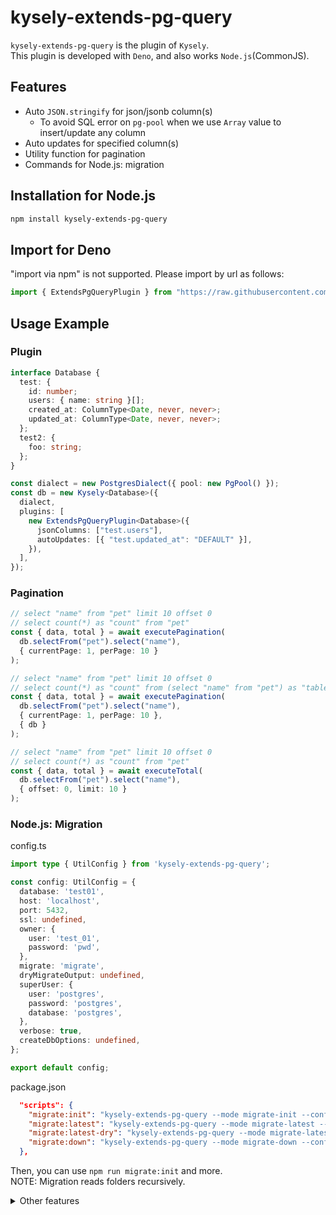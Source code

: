# kysely-extends-pg-query

`kysely-extends-pg-query` is the plugin of `Kysely`.  
This plugin is developed with `Deno`, and also works `Node.js`(CommonJS).

## Features

- Auto `JSON.stringify` for json/jsonb column(s)
  - To avoid SQL error on `pg-pool` when we use `Array` value to insert/update any column
- Auto updates for specified column(s)
- Utility function for pagination
- Commands for Node.js: migration

## Installation for Node.js

```bash
npm install kysely-extends-pg-query
```

## Import for Deno

"import via npm" is not supported. Please import by url as follows:

```ts
import { ExtendsPgQueryPlugin } from "https://raw.githubusercontent.com/rmrf12071/kysely-extends-pg-query/0.2.4/src/index.ts";
```

## Usage Example

### Plugin

```ts
interface Database {
  test: {
    id: number;
    users: { name: string }[];
    created_at: ColumnType<Date, never, never>;
    updated_at: ColumnType<Date, never, never>;
  };
  test2: {
    foo: string;
  };
}

const dialect = new PostgresDialect({ pool: new PgPool() });
const db = new Kysely<Database>({
  dialect,
  plugins: [
    new ExtendsPgQueryPlugin<Database>({
      jsonColumns: ["test.users"],
      autoUpdates: [{ "test.updated_at": "DEFAULT" }],
    }),
  ],
});
```

### Pagination

```ts
// select "name" from "pet" limit 10 offset 0
// select count(*) as "count" from "pet"
const { data, total } = await executePagination(
  db.selectFrom("pet").select("name"),
  { currentPage: 1, perPage: 10 }
);

// select "name" from "pet" limit 10 offset 0
// select count(*) as "count" from (select "name" from "pet") as "table"
const { data, total } = await executePagination(
  db.selectFrom("pet").select("name"),
  { currentPage: 1, perPage: 10 },
  { db }
);

// select "name" from "pet" limit 10 offset 0
// select count(*) as "count" from "pet"
const { data, total } = await executeTotal(
  db.selectFrom("pet").select("name"),
  { offset: 0, limit: 10 }
);
```

### Node.js: Migration

config.ts

```ts
import type { UtilConfig } from 'kysely-extends-pg-query';

const config: UtilConfig = {
  database: 'test01',
  host: 'localhost',
  port: 5432,
  ssl: undefined,
  owner: {
    user: 'test_01',
    password: 'pwd',
  },
  migrate: 'migrate',
  dryMigrateOutput: undefined,
  superUser: {
    user: 'postgres',
    password: 'postgres',
    database: 'postgres',
  },
  verbose: true,
  createDbOptions: undefined,
};

export default config;
```

package.json

```json
  "scripts": {
    "migrate:init": "kysely-extends-pg-query --mode migrate-init --config config.ts",
    "migrate:latest": "kysely-extends-pg-query --mode migrate-latest --config config.ts",
    "migrate:latest-dry": "kysely-extends-pg-query --mode migrate-latest --config config.ts --dry",
    "migrate:down": "kysely-extends-pg-query --mode migrate-down --config config.ts"
  },
```

Then, you can use `npm run migrate:init` and more.  
NOTE: Migration reads folders recursively.

<details>
  <summary>Other features</summary>

  ```ts
    await commentOn(db, "table", "person", "test comment for table");
    await commentOn(db, "table", "person", null);
    await grantDBObj(db, "table", "select", { all: true, schema: "public" }, "target_role_name");
    await updateRowLevelSecurity(db, "person", "enable");
    await createPolicy(db, "person", { using: "true" });
    await dropPolicy(db, "person");
  ```
</details>
